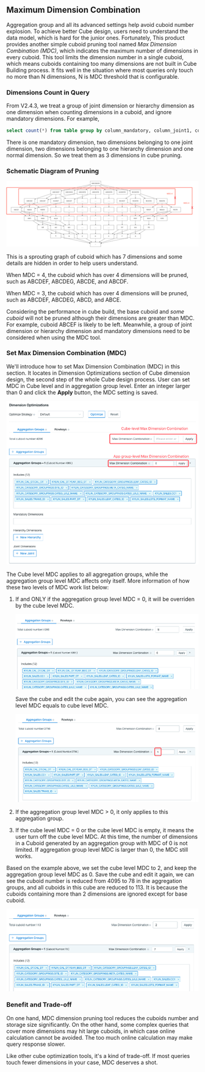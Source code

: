 ## Maximum Dimension Combination

Aggregation group and all its advanced settings help avoid cuboid number explosion. To achieve better Cube design, users need to understand the data model, which is hard for the junior ones. Fortunately, This product provides another simple cuboid pruning tool named *Max Dimension Combination (MDC)*, which indicates the maximum number of dimensions in every cuboid. This tool limits the dimension number in a single cuboid, which means cuboids containing too many dimensions are not built in Cube Building process. It fits well in the situation where most queries only touch no more than N dimensions, N is MDC threshold that is configurable.



### Dimensions Count in Query ###

From V2.4.3, we treat a group of joint dimension or hierarchy dimension as one dimension when counting dimensions in a cuboid, and ignore mandatory dimensions. For example,

```sql
select count(*) from table group by column_mandatory, column_joint1, column_joint2, column_hierarchy1, column_hierarchy2, column_normal
```

There is one mandatory dimension, two dimensions belonging to one joint dimension, two dimensions belonging to one hierarchy dimension and one normal dimension. So we treat them as 3 dimensions in cube pruning.



### Schematic Diagram of Pruning ###

![sprouting graph](images/cuboid_mdc.en.png)

This is a sprouting graph of cuboid which has 7 dimensions and some details are hidden in order to help users understand.

When MDC = 4, the cuboid which has over 4 dimensions will be pruned, such as ABCDEF, ABCDEG, ABCDE, and ABCDF.

When MDC = 3, the cuboid which has over 4 dimensions will be pruned, such as ABCDEF, ABCDEG, ABCD, and ABCE.

Considering the performance in cube build, the base cuboid and *some cuboid* will not be pruned although their dimensions are greater than MDC. For example, cuboid ABCEF is likely to be left. Meanwhile, a group of joint dimension or hierarchy dimension and mandatory dimensions need to be considered when using the MDC tool.



### Set Max Dimension Combination (MDC)  ###

We'll introduce how to set Max Dimension Combination (MDC) in this section. It locates in Dimension Optimizations section of Cube dimension design, the second step of the whole Cube design process. User can set MDC in Cube level and in aggregation group level. Enter an integer larger than 0 and click the **Apply** button, the MDC setting is saved.

![Max Dimension Combination](images/mdc.png)

The Cube level MDC applies to all aggregation groups, while the aggregation group level MDC affects only itself. More information of how these two levels of MDC work list below:

1. If and ONLY if the aggregation group level MDC = 0, it will be overriden by the cube level MDC.

   ![MDC override](images/agg/agg-group-3.png)

   Save the cube and edit the cube again, you can see the aggregation level MDC equals to cube level MDC.

   ![MDC override](images/agg/agg-group-4.png)

2. If the aggregation group level MDC > 0, it only applies to this aggregation group. 

3. If the cube level MDC = 0 or the cube level MDC is empty, it means the user turn off the cube level MDC. At this time, the number of dimensions in a Cuboid generated by an aggregation group with MDC of 0 is not limited. If aggregation group level MDC is larger than 0, the MDC still works.



Based on the example above, we set the cube level MDC to 2, and keep the aggregation group level MDC as 0. Save the cube and edit it again, we can see the cuboid number is reduced from 4095 to 78 in the aggregation groups, and all cuboids in this cube are reduced to 113. It is because the cuboids containing more than 2 dimensions are ignored except for base cuboid.

![Set Max Dimension Combination](images/mdc_agg_0.png)



### Benefit and Trade-off ###

On one hand, MDC dimension pruning tool reduces the cuboids number and storage size significantly. On the other hand, some complex queries that cover more dimensions may hit large cuboids, in which case online calculation cannot be avoided. The too much online calculation may make query response slower. 

Like other cube optimization tools, it's a kind of trade-off. If most queries touch fewer dimensions in your case, MDC deserves a shot.
